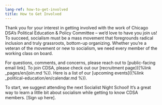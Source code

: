 ```yaml
---
lang-ref: how-to-get-involved
title: How to Get Involved
---
```


Thank you for your interest in getting involved with the work of Chicago DSA’s Political Education & Policy Committee – we’d love to have you join us! To succeed, socialism must be a mass movement that foregrounds radical inclusion and truly grassroots, bottom-up organizing. Whether you’re a veteran of the movement or new to socialism, we need every member of the working class on board.

For questions, comments, and concerns, please reach out to [public-facing email link]. To join CDSA, please check out our [recruitment page]({%link _pages/en/join.md %}). Here is a list of our [upcoming events]({%link _political-education/en/calendar.md %}).

To start, we suggest attending the next Socialist Night School! It’s a great way to learn a little bit about socialism while getting to know CDSA members. [Sign up here].
